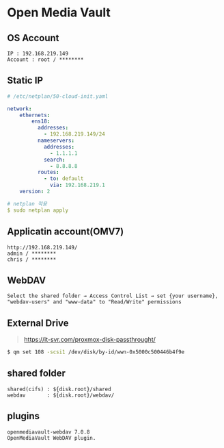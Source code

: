 # Open Media Vault

## OS Account

```
IP : 192.168.219.149
Account : root / ********
```

## Static IP

```yaml
# /etc/netplan/50-cloud-init.yaml

network:
    ethernets:
        ens18:
          addresses:
            - 192.168.219.149/24
          nameservers:
            addresses:
              - 1.1.1.1
            search:
              - 8.8.8.8
          routes:
            - to: default
              via: 192.168.219.1
    version: 2

# netplan 적용
$ sudo netplan apply
```


## Applicatin account(OMV7)

```
http://192.168.219.149/
admin / ********
chris / ********
```

## WebDAV

```
Select the shared folder → Access Control List → set {your username}, "webdav-users" and "www-data" to "Read/Write" permissions
```

## External Drive

> https://it-svr.com/proxmox-disk-passthrought/

```sh
$ qm set 108 -scsi1 /dev/disk/by-id/wwn-0x5000c500446b4f9e
```

## shared folder

```
shared(cifs) : ${disk.root}/shared
webdav       : ${disk.root}/webdav/
```

## plugins

```
openmediavault-webdav 7.0.8
OpenMediaVault WebDAV plugin.
```
